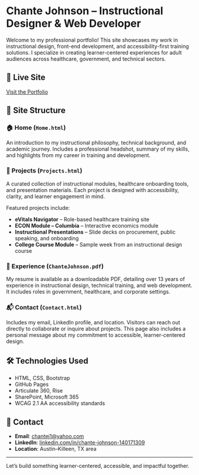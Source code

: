 # Chante Johnson – Instructional Designer & Web Developer

Welcome to my professional portfolio! This site showcases my work in instructional design, front-end development, and accessibility-first training solutions. I specialize in creating learner-centered experiences for adult audiences across healthcare, government, and technical sectors.

## 🔗 Live Site
[Visit the Portfolio](https://cjohns4.github.io/ChanteJohnsonSite/)

## 🧭 Site Structure

### 🏠 Home (`Home.html`)
An introduction to my instructional philosophy, technical background, and academic journey. Includes a professional headshot, summary of my skills, and highlights from my career in training and development.

### 💼 Projects (`Projects.html`)
A curated collection of instructional modules, healthcare onboarding tools, and presentation materials. Each project is designed with accessibility, clarity, and learner engagement in mind.

Featured projects include:
- **eVitals Navigator** – Role-based healthcare training site
- **ECON Module – Columbia** – Interactive economics module
- **Instructional Presentations** – Slide decks on procurement, public speaking, and onboarding
- **College Course Module** – Sample week from an instructional design course

### 📄 Experience (`ChanteJohnson.pdf`)
My resume is available as a downloadable PDF, detailing over 13 years of experience in instructional design, technical training, and web development. It includes roles in government, healthcare, and corporate settings.

### 📬 Contact (`Contact.html`)
Includes my email, LinkedIn profile, and location. Visitors can reach out directly to collaborate or inquire about projects. This page also includes a personal message about my commitment to accessible, learner-centered design.

## 🛠️ Technologies Used
- HTML, CSS, Bootstrap
- GitHub Pages
- Articulate 360, Rise
- SharePoint, Microsoft 365
- WCAG 2.1 AA accessibility standards

## 💬 Contact
- **Email**: [chantej1@yahoo.com](mailto:chantej1@yahoo.com)  
- **LinkedIn**: [linkedin.com/in/chante-johnson-140171309](https://www.linkedin.com/in/chante-johnson-140171309)  
- **Location**: Austin–Killeen, TX area

---

Let’s build something learner-centered, accessible, and impactful together.

